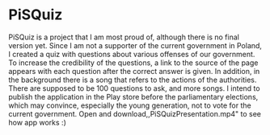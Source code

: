 # PiSQuiz
PiSQuiz is a project that I am most proud of, although there is no final version yet. 
Since I am not a supporter of the current government in Poland, I created a quiz with questions about various offenses of our government. 
To increase the credibility of the questions, a link to the source of the page appears with each question after the correct answer is given.
In addition, in the background there is a song that refers to the actions of the authorities. There are supposed to be 100 questions to ask, and more songs. 
I intend to publish the application in the Play store before the parliamentary elections, which may convince, especially the young generation, not to vote for the current government.
Open  and download,,PiSQuizPresentation.mp4" to see how app works :)  
